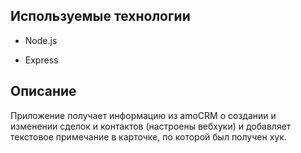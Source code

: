 ## Используемые технологии

- Node.js

- Express

## Описание

Приложение получает информацию из amoCRM о создании и изменении сделок и контактов (настроены вебхуки) и добавляет текстовое примечание в карточке, по которой был получен хук. 

